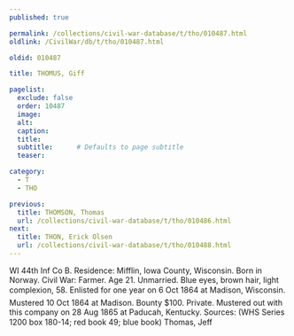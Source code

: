 ```yaml
---
published: true

permalink: /collections/civil-war-database/t/tho/010487.html
oldlink: /CivilWar/db/t/tho/010487.html

oldid: 010487

title: THOMUS, Giff

pagelist:
  exclude: false
  order: 10487
  image: 
  alt:
  caption:
  title:
  subtitle:      # Defaults to page subtitle
  teaser:

category: 
  - T 
  - THO

previous:
  title: THOMSON, Thomas
  url: /collections/civil-war-database/t/tho/010486.html  
next:
  title: THON, Erick Olsen
  url: /collections/civil-war-database/t/tho/010488.html   
---
```

WI 44th Inf Co B. Residence: Mifflin, Iowa County, Wisconsin. Born in Norway. Civil War: Farmer. Age 21. Unmarried. Blue eyes, brown hair, light complexion, 5&#146;8&#148;. Enlisted for one year on 6 Oct 1864 at Madison, Wisconsin. Mustered 10 Oct 1864 at Madison. Bounty $100. Private. Mustered out with this company on 28 Aug 1865 at Paducah, Kentucky. Sources: (WHS Series 1200 box 180-14; red book 49; blue book) &#147;Thomas, Jeff&#148;